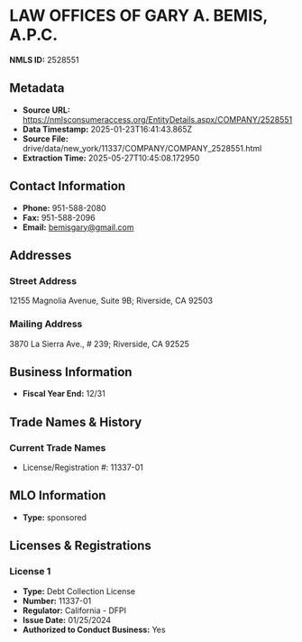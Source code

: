 # LAW OFFICES OF GARY A. BEMIS, A.P.C.

**NMLS ID:** 2528551

## Metadata
- **Source URL:** https://nmlsconsumeraccess.org/EntityDetails.aspx/COMPANY/2528551
- **Data Timestamp:** 2025-01-23T16:41:43.865Z
- **Source File:** drive/data/new_york/11337/COMPANY/COMPANY_2528551.html
- **Extraction Time:** 2025-05-27T10:45:08.172950

## Contact Information
- **Phone:** 951-588-2080
- **Fax:** 951-588-2096
- **Email:** bemisgary@gmail.com

## Addresses
### Street Address
12155 Magnolia Avenue, Suite 9B; Riverside, CA 92503

### Mailing Address
3870 La Sierra Ave., # 239; Riverside, CA 92525

## Business Information
- **Fiscal Year End:** 12/31

## Trade Names & History
### Current Trade Names
- License/Registration #: 11337-01

## MLO Information
- **Type:** sponsored

## Licenses & Registrations

### License 1
- **Type:** Debt Collection License
- **Number:** 11337-01
- **Regulator:** California - DFPI
- **Issue Date:** 01/25/2024
- **Authorized to Conduct Business:** Yes
